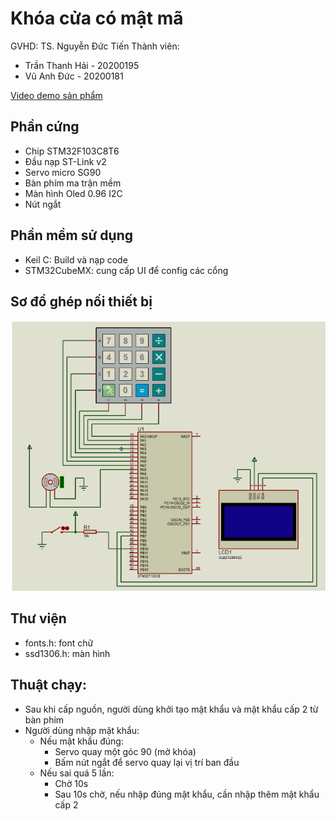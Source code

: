 # Khóa cửa có mật mã
GVHD: TS. Nguyễn Đức Tiến
Thành viên:
- Trần Thanh Hải - 20200195
- Vũ Anh Đức - 20200181

[Video demo sản phẩm](https://drive.google.com/file/d/1-BmeEPMhK24aVBD6jCMZrqEnXhMP8O_-/view?usp=sharing)

## Phần cứng
- Chip STM32F103C8T6
- Đầu nạp ST-Link v2
- Servo micro SG90
- Bàn phím ma trận mềm
- Màn hình Oled 0.96 I2C
- Nút ngắt

## Phần mềm sử dụng
- Keil C: Build và nạp code
- STM32CubeMX: cung cấp UI để config các cổng

## Sơ đồ ghép nối thiết bị
![Sơ đồ ghép nối](images/so_do_mach.png)
## Thư viện
- fonts.h: font chữ
- ssd1306.h: màn hình

## Thuật chạy:

- Sau khi cấp nguồn, người dùng khởi tạo mật khẩu và mật khẩu cấp 2 từ bàn phím
- Người dùng nhập mật khẩu:
  - Nếu mật khẩu đúng: 
    - Servo quay một góc 90 (mở khóa)
    - Bấm nút ngắt để servo quay lại vị trí ban đầu
  - Nếu sai quá 5 lần:
    - Chờ 10s 
    - Sau 10s chờ, nếu nhập đúng mật khẩu, cần nhập thêm mật khẩu cấp 2
  
